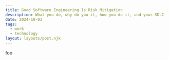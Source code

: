 ```yaml
---
title: Good Software Engineering Is Risk Mitigation
description: What you do, why do you it, how you do it, and your SDLC
date: 2024-10-03
tags:
  - work
  - technology
layout: layouts/post.njk
---
```


foo


